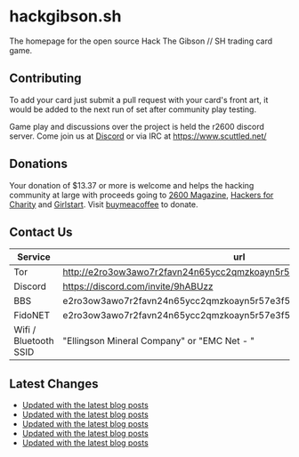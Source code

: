 # hackgibson.sh
The homepage for the open source Hack The Gibson // SH trading card game.


## Contributing

To add your card just submit a pull request with your card's front art, it would be added to the next run of set after community play testing.

Game play and discussions over the project is held the r2600 discord server. Come join us at [Discord](https://discord.com/invite/9hABUzz) or via IRC at https://www.scuttled.net/


## Donations

Your donation of $13.37 or more is welcome and helps the hacking community at large with proceeds going to [2600 Magazine](https://2600.com/), [Hackers for Charity](https://hackersforcharity.org) and [Girlstart](https://girlstart.org).  Visit [buymeacoffee](https://www.buymeacoffee.com/hackgibson.sh) to donate.


## Contact Us

Service | url
-|-
Tor | http://e2ro3ow3awo7r2favn24n65ycc2qmzkoayn5r57e3f56nvjwdcgg32ad.onion
Discord | https://discord.com/invite/9hABUzz
BBS | e2ro3ow3awo7r2favn24n65ycc2qmzkoayn5r57e3f56nvjwdcgg32ad.onion:23
FidoNET | e2ro3ow3awo7r2favn24n65ycc2qmzkoayn5r57e3f56nvjwdcgg32ad.onion:24554
Wifi / Bluetooth SSID | "Ellingson Mineral Company" or "EMC Net - <fidonet address>"

## Latest Changes
<!-- BLOG-POST-LIST:START -->
- [Updated with the latest blog posts](https://github.com/DFW2600/hackgibson.sh/commit/aa129b34532050c514ea070eea8a8a19bf0ec36b)
- [Updated with the latest blog posts](https://github.com/DFW2600/hackgibson.sh/commit/39d34ee78cc5a50222e440c174c965539a656c56)
- [Updated with the latest blog posts](https://github.com/DFW2600/hackgibson.sh/commit/490d125e89aecfbde8783dcc94b8f9d97ab94397)
- [Updated with the latest blog posts](https://github.com/DFW2600/hackgibson.sh/commit/b4bace0b73dc6411ce5db2f41ed7b149a0694b4f)
- [Updated with the latest blog posts](https://github.com/DFW2600/hackgibson.sh/commit/17b26339b96e3d7db12655488d28eae0b57b8554)
<!-- BLOG-POST-LIST:END -->
